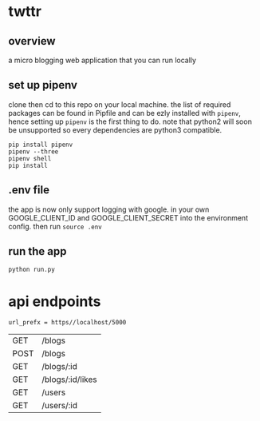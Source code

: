 # twttr

## overview

a micro blogging web application that you can run locally

## set up pipenv

clone then cd to this repo on your local machine. the list of required packages can be found in Pipfile and can be ezly installed with `pipenv`, hence setting up `pipenv` is the first thing to do. note that python2 will soon be unsupported so every dependencies are python3 compatible.

```
pip install pipenv
pipenv --three
pipenv shell
pip install
```

## .env file

the app is now only support logging with google. in your own GOOGLE_CLIENT_ID and GOOGLE_CLIENT_SECRET into the environment config. then run `source .env`

## run the app
```
python run.py
```

# api endpoints

`url_prefx = https//localhost/5000`

|      |                  |
|------|------------------|
| GET  | /blogs           |
| POST | /blogs           |
| GET  | /blogs/:id       |
| GET  | /blogs/:id/likes |
| GET  | /users           |
| GET  | /users/:id       |
